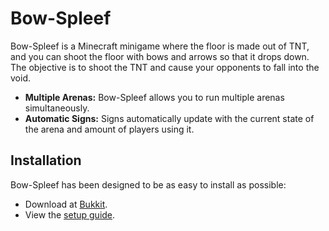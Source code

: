 # Bow-Spleef

Bow-Spleef is a Minecraft minigame where the floor is made out of TNT, and you can shoot the floor with bows and arrows so that it drops down. The objective is to shoot the TNT and cause your opponents to fall into the void.   

* **Multiple Arenas:** Bow-Spleef allows you to run multiple arenas simultaneously.
* **Automatic Signs:** Signs automatically update with the current state of the arena and amount of players using it.

## Installation

Bow-Spleef has been designed to be as easy to install as possible:

* Download at [Bukkit](https://dev.bukkit.org/projects/bow-spleef).
* View the [setup guide](https://dev.bukkit.org/projects/bow-spleef/pages/how-to-set-up-bow-spleef).
